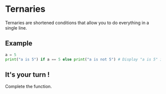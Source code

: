 # Ternaries

Ternaries are shortened conditions that allow you to do everything in a single line.

## Example

```python
a = 5
print("a is 5") if a == 5 else print("a is not 5") # Display "a is 5" if a == 5
```

## It's your turn !

Complete the function.